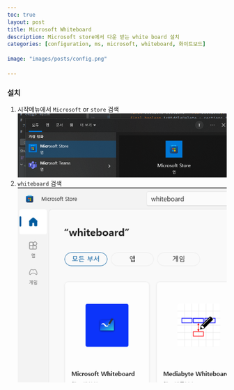 ```yaml
---
toc: true
layout: post
title: Microsoft Whiteboard
description: Microsoft store에서 다운 받는 white board 설치
categories: [configuration, ms, microsoft, whiteboard, 화이트보드]

image: "images/posts/config.png"

---
```

### 설치

1. 시작메뉴에서 `Microsoft` or `store` 검색
	![20220527005626](https://raw.githubusercontent.com/is2js/screenshots/main/20220527005626.png)
2. `whiteboard` 검색
	![20220527005708](https://raw.githubusercontent.com/is2js/screenshots/main/20220527005708.png)
